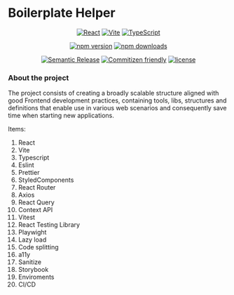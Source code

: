 # Boilerplate Helper

<center>

[![React](https://img.shields.io/badge/React-20232A?style=for-the-badge&logo=react&logoColor=61DAFB)](https://reactjs.org/)
[![Vite](https://img.shields.io/badge/Vite-B73BFE?style=for-the-badge&logo=vite&logoColor=FFD62E)](https://vitejs.dev/)
[![TypeScript](https://img.shields.io/badge/TypeScript-007ACC?style=for-the-badge&logo=typescript&logoColor=white)](https://www.typescriptlang.org/)


[![npm version](https://img.shields.io/npm/v/boilerplate-helper.svg?style=flat-square)](https://www.npmjs.com/package/boilerplate-helper)
[![npm downloads](https://img.shields.io/npm/dm/boilerplate-helper.svg?style=flat-square)](https://www.npmjs.com/package/boilerplate-helper)

[![Semantic Release](https://img.shields.io/badge/%20%20%F0%9F%93%A6%F0%9F%9A%80-semantic--release-e10079.svg?style=flat-square)]()
[![Commitizen friendly](https://img.shields.io/badge/commitizen-friendly-brightgreen.svg)](http://commitizen.github.io/cz-cli/)
[![license](https://img.shields.io/badge/License-MIT-blue.svg)](https://github.com/thelucasanderson/boilerplate-helper/blob/main/LICENSE)


</center>

### About the project
The project consists of creating a broadly scalable structure aligned with good Frontend development practices, containing tools, libs, structures and definitions that enable use in various web scenarios and consequently save time when starting new applications.

Items: 

1. React
2. Vite
3. Typescript
4. Eslint
5. Prettier
6. StyledComponents
7. React Router
8. Axios
9. React Query
10. Context API
11. Vitest
12. React Testing Library
13. Playwight
14. Lazy load
15. Code splitting
16. a11y
17. Sanitize
18. Storybook
19. Enviroments
20. CI/CD